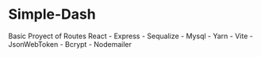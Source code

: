 # Simple-Dash

Basic Proyect of Routes
React - Express - Sequalize - Mysql - Yarn - Vite - JsonWebToken - Bcrypt - Nodemailer
